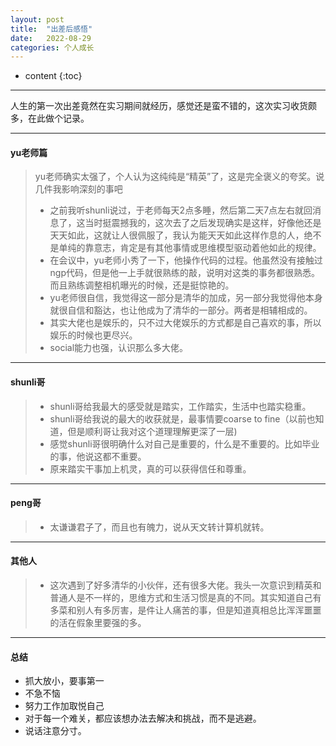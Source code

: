 ```yaml
---
layout: post
title:  "出差后感悟"
date:   2022-08-29
categories: 个人成长
---
```

* content
{:toc}

---

人生的第一次出差竟然在实习期间就经历，感觉还是蛮不错的，这次实习收货颇多，在此做个记录。

---

#### yu老师篇

>yu老师确实太强了，个人认为这纯纯是“精英”了，这是完全褒义的夸奖。说几件我影响深刻的事吧
>* 之前我听shunli说过，于老师每天2点多睡，然后第二天7点左右就回消息了，这当时挺震撼我的，这次去了之后发现确实是这样，好像他还是天天如此，这就让人很佩服了，我认为能天天如此这样作息的人，绝不是单纯的靠意志，肯定是有其他事情或思维模型驱动着他如此的规律。
>* 在会议中，yu老师小秀了一下，他操作代码的过程。他虽然没有接触过ngp代码，但是他一上手就很熟练的敲，说明对这类的事务都很熟悉。而且熟练调整相机曝光的时候，还是挺惊艳的。
>* yu老师很自信，我觉得这一部分是清华的加成，另一部分我觉得他本身就很自信和豁达，也让他成为了清华的一部分。两者是相辅相成的。
>* 其实大佬也是娱乐的，只不过大佬娱乐的方式都是自己喜欢的事，所以娱乐的时候也更尽兴。
>* social能力也强，认识那么多大佬。

---

#### shunli哥

>* shunli哥给我最大的感受就是踏实，工作踏实，生活中也踏实稳重。
>* shunli哥给我说的最大的收获就是，最事情要coarse to fine（以前也知道，但是顺利哥让我对这个道理理解更深了一层)
>* 感觉shunli哥很明确什么对自己是重要的，什么是不重要的。比如毕业的事，他说这都不重要。
>* 原来踏实干事加上机灵，真的可以获得信任和尊重。

---

#### peng哥

>* 太谦谦君子了，而且也有魄力，说从天文转计算机就转。

---

#### 其他人

>* 这次遇到了好多清华的小伙伴，还有很多大佬。我头一次意识到精英和普通人是不一样的，思维方式和生活习惯是真的不同。其实知道自己有多菜和别人有多厉害，是件让人痛苦的事，但是知道真相总比浑浑噩噩的活在假象里要强的多。

---

#### 总结

* 抓大放小，要事第一
* 不急不恼
* 努力工作加取悦自己
* 对于每一个难关，都应该想办法去解决和挑战，而不是逃避。
* 说话注意分寸。